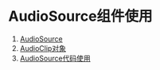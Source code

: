 # AudioSource组件使用

1. [AudioSource](./01-cc.AudioSource.md)
2. [AudioClip对象](./02-cc.AudioClip对象.md)
3. [AudioSource代码使用](./03-AudioSource代码使用.md)